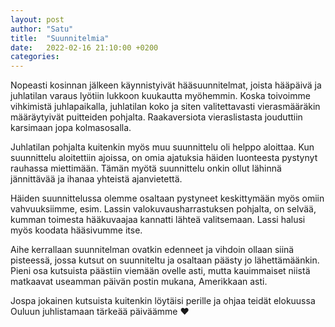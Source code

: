 ```yaml
---
layout: post
author: "Satu"
title:  "Suunnitelmia"
date:   2022-02-16 21:10:00 +0200
categories:
---
```


Nopeasti kosinnan jälkeen käynnistyivät hääsuunnitelmat, joista hääpäivä ja juhlatilan varaus lyötiin lukkoon kuukautta myöhemmin. 
Koska toivoimme vihkimistä juhlapaikalla, juhlatilan koko ja siten valitettavasti vierasmääräkin määräytyivät puitteiden pohjalta.
Raakaversiota vieraslistasta jouduttiin karsimaan jopa kolmasosalla.

Juhlatilan pohjalta kuitenkin myös muu suunnittelu oli helppo aloittaa. 
Kun suunnittelu aloitettiin ajoissa, on omia ajatuksia häiden luonteesta pystynyt rauhassa miettimään. 
Tämän myötä suunnittelu onkin ollut lähinnä jännittävää ja ihanaa yhteistä ajanvietettä.

Häiden suunnittelussa olemme osaltaan pystyneet keskittymään myös omiin vahvuuksiimme, esim. Lassin valokuvausharrastuksen pohjalta, on selvää, kumman toimesta hääkuvaajaa kannatti lähteä valitsemaan. Lassi halusi myös koodata hääsivumme itse.

Aihe kerrallaan suunnitelman ovatkin edenneet ja vihdoin ollaan siinä pisteessä, jossa kutsut on suunniteltu ja osaltaan päästy jo lähettämäänkin. 
Pieni osa kutsuista päästiin viemään ovelle asti, mutta kauimmaiset niistä matkaavat useamman päivän postin mukana, Amerikkaan asti.

Jospa jokainen kutsuista kuitenkin löytäisi perille ja ohjaa teidät elokuussa Ouluun juhlistamaan tärkeää päiväämme ❤️